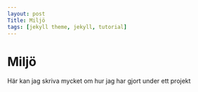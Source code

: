 ```yaml
---
layout: post
Title: Miljö
tags: [jekyll theme, jekyll, tutorial]
---
```

# Miljö
Här kan jag skriva mycket om hur jag har gjort under ett projekt